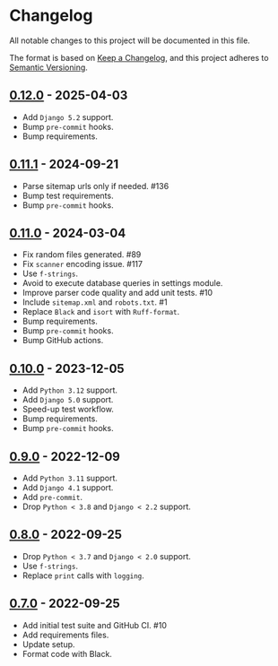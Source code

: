 # Changelog
All notable changes to this project will be documented in this file.

The format is based on [Keep a Changelog](https://keepachangelog.com/en/1.0.0/),
and this project adheres to [Semantic Versioning](https://semver.org/spec/v2.0.0.html).

## [0.12.0](https://github.com/fabiocaccamo/django-freeze/releases/tag/0.12.0) - 2025-04-03
-   Add `Django 5.2` support.
-   Bump `pre-commit` hooks.
-   Bump requirements.

## [0.11.1](https://github.com/fabiocaccamo/django-freeze/releases/tag/0.11.1) - 2024-09-21
-   Parse sitemap urls only if needed. #136
-   Bump test requirements.
-   Bump `pre-commit` hooks.

## [0.11.0](https://github.com/fabiocaccamo/django-freeze/releases/tag/0.11.0) - 2024-03-04
-   Fix random files generated. #89
-   Fix `scanner` encoding issue. #117
-   Use `f-strings`.
-   Avoid to execute database queries in settings module.
-   Improve parser code quality and add unit tests. #10
-   Include `sitemap.xml` and `robots.txt`. #1
-   Replace `Black` and `isort` with `Ruff-format`.
-   Bump requirements.
-   Bump `pre-commit` hooks.
-   Bump GitHub actions.

## [0.10.0](https://github.com/fabiocaccamo/django-freeze/releases/tag/0.10.0) - 2023-12-05
-   Add `Python 3.12` support.
-   Add `Django 5.0` support.
-   Speed-up test workflow.
-   Bump requirements.
-   Bump `pre-commit` hooks.

## [0.9.0](https://github.com/fabiocaccamo/django-freeze/releases/tag/0.9.0) - 2022-12-09
-   Add `Python 3.11` support.
-   Add `Django 4.1` support.
-   Add `pre-commit`.
-   Drop `Python < 3.8` and `Django < 2.2` support.

## [0.8.0](https://github.com/fabiocaccamo/django-freeze/releases/tag/0.8.0) - 2022-09-25
-   Drop `Python < 3.7` and `Django < 2.0` support.
-   Use `f-strings`.
-   Replace `print` calls with `logging`.

## [0.7.0](https://github.com/fabiocaccamo/django-freeze/releases/tag/0.7.0) - 2022-09-25
-   Add initial test suite and GitHub CI. #10
-   Add requirements files.
-   Update setup.
-   Format code with Black.
